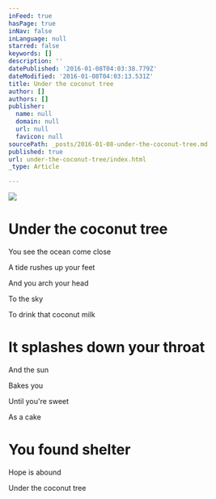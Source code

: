 ```yaml
---
inFeed: true
hasPage: true
inNav: false
inLanguage: null
starred: false
keywords: []
description: ''
datePublished: '2016-01-08T04:03:38.779Z'
dateModified: '2016-01-08T04:03:13.531Z'
title: Under the coconut tree
author: []
authors: []
publisher:
  name: null
  domain: null
  url: null
  favicon: null
sourcePath: _posts/2016-01-08-under-the-coconut-tree.md
published: true
url: under-the-coconut-tree/index.html
_type: Article

---
```

![](https://the-grid-user-content.s3-us-west-2.amazonaws.com/358474d3-1cfa-4fe1-8f61-eb425684c664.jpg)

# **Under the coconut tree**

You see the ocean come close

A tide rushes up your feet

And you arch your head

To the sky

To drink that coconut milk

# It splashes down your throat

And the sun

Bakes you

Until you're sweet

As a cake

# You found shelter

Hope is abound

Under the coconut tree
